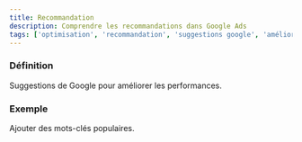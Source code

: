 ```yaml
---
title: Recommandation
description: Comprendre les recommandations dans Google Ads
tags: ['optimisation', 'recommandation', 'suggestions google', 'amélioration performance', 'conseils automatiques', 'optimisation compte', 'google ads']
---
```


### Définition
Suggestions de Google pour améliorer les performances.

### Exemple
Ajouter des mots-clés populaires.